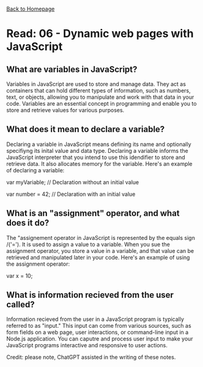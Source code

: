 [Back to Homepage](https://alysondorfman.github.io/reading-notes/)

# Read: 06 - Dynamic web pages with JavaScript

## What are variables in JavaScript?

Variables in JavaScript are used to store and manage data. They act as containers that can hold different types of information, such as numbers, text, or objects, allowing you to manipulate and work with that data in your code. Variables are an essential concept in programming and enable you to store and retrieve values for various purposes.

## What does it mean to declare a variable?

Declaring a variable in JavaScript means defining its name and optionally specifiyng its inital value and data type. Declaring a variable informs the JavaScript interpreter that you intend to use this idendifier to store and retrieve data. It also allocates memory for the variable. Here's an example of declaring a variable: 

var myVariable; // Declaration without an initial value

var number = 42; // Declaration with an initial value

## What is an "assignment" operator, and what does it do?

The "assignement operator in JavaScript is represented by the equals sign /('='). It is used to assign a value to a variable. When you sue the assignment operator, you store a value in a variable, and that value can be retrieved and manipulated later in your code. Here's an example of using the assignment operator: 

var x = 10;

## What is information recieved from the user called?

Information recieved from the user in a JavaScript program is typically referred to as "input." This input can come from various sources, such as form fields on a web page, user interactions, or command-line input in a Node.js application. You can caputre and process user input to make your JavaScript programs interactive and responsive to user actions.

Credit: please note, ChatGPT assisted in the writing of these notes.

